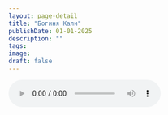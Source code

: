 ```yaml
---
layout: page-detail
title: "Богиня Кали"
publishDate: 01-01-2025
description: ""
tags:
image:
draft: false
---
```


<audio title=" - Богиня Кали.mp3" src="https://filer-api.advayta.org/v1.0/public/files/72730" controls=""></audio>

  
